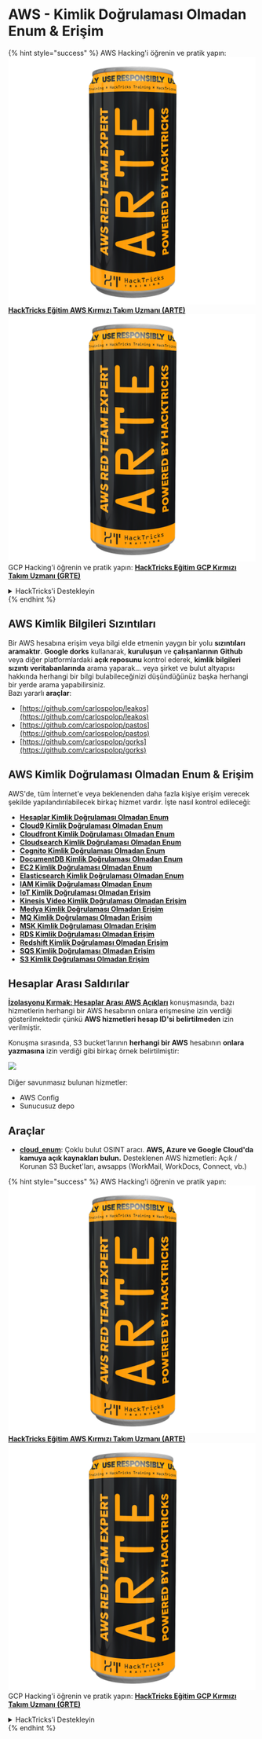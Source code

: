 # AWS - Kimlik Doğrulaması Olmadan Enum & Erişim

{% hint style="success" %}
AWS Hacking'i öğrenin ve pratik yapın:<img src="../../../.gitbook/assets/image (1) (1) (1).png" alt="" data-size="line">[**HackTricks Eğitim AWS Kırmızı Takım Uzmanı (ARTE)**](https://training.hacktricks.xyz/courses/arte)<img src="../../../.gitbook/assets/image (1) (1) (1).png" alt="" data-size="line">\
GCP Hacking'i öğrenin ve pratik yapın: <img src="../../../.gitbook/assets/image (2).png" alt="" data-size="line">[**HackTricks Eğitim GCP Kırmızı Takım Uzmanı (GRTE)**<img src="../../../.gitbook/assets/image (2).png" alt="" data-size="line">](https://training.hacktricks.xyz/courses/grte)

<details>

<summary>HackTricks'i Destekleyin</summary>

* [**abonelik planlarını**](https://github.com/sponsors/carlospolop) kontrol edin!
* **💬 [**Discord grubuna**](https://discord.gg/hRep4RUj7f) veya [**telegram grubuna**](https://t.me/peass) katılın ya da **Twitter**'da **bizi takip edin** 🐦 [**@hacktricks\_live**](https://twitter.com/hacktricks_live)**.**
* **Hacking ipuçlarını paylaşmak için** [**HackTricks**](https://github.com/carlospolop/hacktricks) ve [**HackTricks Cloud**](https://github.com/carlospolop/hacktricks-cloud) github reposuna PR gönderin.

</details>
{% endhint %}

## AWS Kimlik Bilgileri Sızıntıları

Bir AWS hesabına erişim veya bilgi elde etmenin yaygın bir yolu **sızıntıları aramaktır**. **Google dorks** kullanarak, **kuruluşun** ve **çalışanlarının** **Github** veya diğer platformlardaki **açık reposunu** kontrol ederek, **kimlik bilgileri sızıntı veritabanlarında** arama yaparak... veya şirket ve bulut altyapısı hakkında herhangi bir bilgi bulabileceğinizi düşündüğünüz başka herhangi bir yerde arama yapabilirsiniz.\
Bazı yararlı **araçlar**:

* [https://github.com/carlospolop/leakos](https://github.com/carlospolop/leakos)
* [https://github.com/carlospolop/pastos](https://github.com/carlospolop/pastos)
* [https://github.com/carlospolop/gorks](https://github.com/carlospolop/gorks)

## AWS Kimlik Doğrulaması Olmadan Enum & Erişim

AWS'de, tüm İnternet'e veya beklenenden daha fazla kişiye erişim verecek şekilde yapılandırılabilecek birkaç hizmet vardır. İşte nasıl kontrol edileceği:

* [**Hesaplar Kimlik Doğrulaması Olmadan Enum**](aws-accounts-unauthenticated-enum.md)
* [**Cloud9 Kimlik Doğrulaması Olmadan Enum**](https://github.com/carlospolop/hacktricks-cloud/blob/master/pentesting-cloud/aws-security/aws-unauthenticated-enum-access/broken-reference/README.md)
* [**Cloudfront Kimlik Doğrulaması Olmadan Enum**](aws-cloudfront-unauthenticated-enum.md)
* [**Cloudsearch Kimlik Doğrulaması Olmadan Enum**](https://github.com/carlospolop/hacktricks-cloud/blob/master/pentesting-cloud/aws-security/aws-unauthenticated-enum-access/broken-reference/README.md)
* [**Cognito Kimlik Doğrulaması Olmadan Enum**](aws-cognito-unauthenticated-enum.md)
* [**DocumentDB Kimlik Doğrulaması Olmadan Enum**](aws-documentdb-enum.md)
* [**EC2 Kimlik Doğrulaması Olmadan Enum**](aws-ec2-unauthenticated-enum.md)
* [**Elasticsearch Kimlik Doğrulaması Olmadan Enum**](aws-elasticsearch-unauthenticated-enum.md)
* [**IAM Kimlik Doğrulaması Olmadan Enum**](aws-iam-and-sts-unauthenticated-enum.md)
* [**IoT Kimlik Doğrulaması Olmadan Erişim**](aws-iot-unauthenticated-enum.md)
* [**Kinesis Video Kimlik Doğrulaması Olmadan Erişim**](aws-kinesis-video-unauthenticated-enum.md)
* [**Medya Kimlik Doğrulaması Olmadan Erişim**](aws-media-unauthenticated-enum.md)
* [**MQ Kimlik Doğrulaması Olmadan Erişim**](aws-mq-unauthenticated-enum.md)
* [**MSK Kimlik Doğrulaması Olmadan Erişim**](aws-msk-unauthenticated-enum.md)
* [**RDS Kimlik Doğrulaması Olmadan Erişim**](aws-rds-unauthenticated-enum.md)
* [**Redshift Kimlik Doğrulaması Olmadan Erişim**](aws-redshift-unauthenticated-enum.md)
* [**SQS Kimlik Doğrulaması Olmadan Erişim**](aws-sqs-unauthenticated-enum.md)
* [**S3 Kimlik Doğrulaması Olmadan Erişim**](aws-s3-unauthenticated-enum.md)

## Hesaplar Arası Saldırılar

[**İzolasyonu Kırmak: Hesaplar Arası AWS Açıkları**](https://www.youtube.com/watch?v=JfEFIcpJ2wk) konuşmasında, bazı hizmetlerin herhangi bir AWS hesabının onlara erişmesine izin verdiği gösterilmektedir çünkü **AWS hizmetleri hesap ID'si belirtilmeden** izin verilmiştir.

Konuşma sırasında, S3 bucket'larının **herhangi bir AWS** hesabının **onlara yazmasına** izin verdiği gibi birkaç örnek belirtilmiştir:

![](<../../../.gitbook/assets/image (260).png>)

Diğer savunmasız bulunan hizmetler:

* AWS Config
* Sunucusuz depo

## Araçlar

* [**cloud\_enum**](https://github.com/initstring/cloud_enum): Çoklu bulut OSINT aracı. **AWS, Azure ve Google Cloud'da kamuya açık kaynakları bulun.** Desteklenen AWS hizmetleri: Açık / Korunan S3 Bucket'ları, awsapps (WorkMail, WorkDocs, Connect, vb.)

{% hint style="success" %}
AWS Hacking'i öğrenin ve pratik yapın:<img src="../../../.gitbook/assets/image (1) (1) (1).png" alt="" data-size="line">[**HackTricks Eğitim AWS Kırmızı Takım Uzmanı (ARTE)**](https://training.hacktricks.xyz/courses/arte)<img src="../../../.gitbook/assets/image (1) (1) (1).png" alt="" data-size="line">\
GCP Hacking'i öğrenin ve pratik yapın: <img src="../../../.gitbook/assets/image (2).png" alt="" data-size="line">[**HackTricks Eğitim GCP Kırmızı Takım Uzmanı (GRTE)**<img src="../../../.gitbook/assets/image (2).png" alt="" data-size="line">](https://training.hacktricks.xyz/courses/grte)

<details>

<summary>HackTricks'i Destekleyin</summary>

* [**abonelik planlarını**](https://github.com/sponsors/carlospolop) kontrol edin!
* **💬 [**Discord grubuna**](https://discord.gg/hRep4RUj7f) veya [**telegram grubuna**](https://t.me/peass) katılın ya da **Twitter**'da **bizi takip edin** 🐦 [**@hacktricks\_live**](https://twitter.com/hacktricks_live)**.**
* **Hacking ipuçlarını paylaşmak için** [**HackTricks**](https://github.com/carlospolop/hacktricks) ve [**HackTricks Cloud**](https://github.com/carlospolop/hacktricks-cloud) github reposuna PR gönderin.

</details>
{% endhint %}
